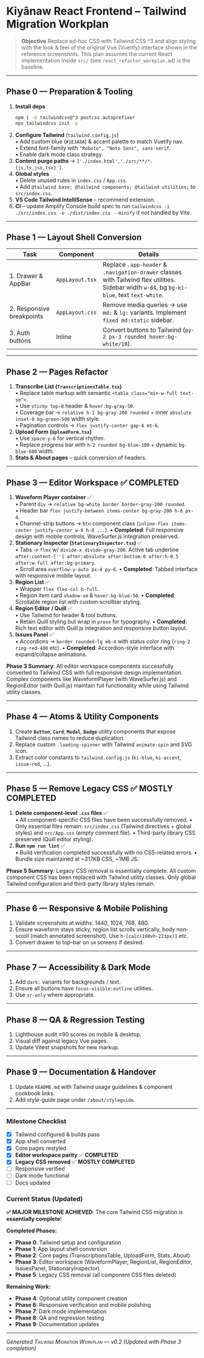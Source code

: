 # Kiyânaw React Frontend – Tailwind Migration Workplan

> **Objective**  Replace ad-hoc CSS with Tailwind CSS ^3 and align styling with the look & feel of the original Vue (Vuetify) interface shown in the reference screenshots.  This plan assumes the current React implementation inside `src/` (see `react_refactor_workplan.md`) is the baseline.

---

## Phase 0 — Preparation & Tooling
1. **Install deps**  
   ```bash
   npm i -D tailwindcss@^3 postcss autoprefixer
   npx tailwindcss init -p
   ```
2. **Configure Tailwind** (`tailwind.config.js`)  
   • Add custom blue (`#1E3A8A`) & accent palette to match Vuetify nav.  
   • Extend font-family with `"Roboto", "Noto Sans", sans-serif`.  
   • Enable dark mode class strategy.
3. **Content purge paths** → `['./index.html','./src/**/*.{js,ts,jsx,tsx}']`.
4. **Global styles**  
   • Delete unused rules in `index.css` / `App.css`.  
   • Add `@tailwind base; @tailwind components; @tailwind utilities;` to `src/index.css`.
5. **VS Code Tailwind IntelliSense** – recommend extension.
6. **CI** – update Amplify Console build spec to run `tailwindcss -i ./src/index.css -o ./dist/index.css --minify` if not handled by Vite.

---

## Phase 1 — Layout Shell Conversion
| Task | Component | Details |
|------|-----------|---------|
|1. Drawer & AppBar|`AppLayout.tsx`|Replace `.app-header` & `.navigation-drawer` classes with Tailwind flex utilities. Sidebar width `w-64`, bg `bg-ki-blue`, text `text-white`.
|2. Responsive breakpoints|`AppLayout.css`|Remove media queries → use `md:` & `lg:` variants. Implement `fixed md:static` sidebar.
|3. Auth buttons|Inline|Convert buttons to Tailwind (`py-2 px-3 rounded hover:bg-white/10`).

---

## Phase 2 — Pages Refactor
1. **Transcribe List (`TranscriptionsTable.tsx`)**  
   • Replace table markup with semantic `<table class="min-w-full text-sm">`.  
   • Use `sticky top-0` header & `hover:bg-gray-50`.  
   • Coverage bar → `relative h-1 bg-gray-200 rounded` + inner `absolute inset-0 bg-green-500` width style.  
   • Pagination controls → `flex justify-center gap-4 mt-6`.
2. **Upload Form (`UploadForm.tsx`)**  
   • Use `space-y-6` for vertical rhythm.  
   • Replace progress bar with `h-2 rounded bg-blue-100` + dynamic `bg-blue-600` width.
3. **Stats & About pages** – quick conversion of headers.

---

## Phase 3 — Editor Workspace ✅ **COMPLETED**
1. **Waveform Player container** ✅  
   • Parent `div` → `relative bg-white border border-gray-200 rounded`.  
   • Header bar `flex justify-between items-center bg-gray-200 h-8 px-4`.  
   • Channel-strip buttons → `btn` component class (`inline-flex items-center justify-center w-8 h-8 ...`).
   • **Completed**: Full responsive design with mobile controls, WaveSurfer.js integration preserved.
2. **Stationary Inspector (`StationaryInspector.tsx`)** ✅  
   • Tabs → `flex` w/ `divide-x divide-gray-200`. Active tab underline `after:content-[''] after:absolute after:bottom-0 after:h-0.5 after:w-full after:bg-primary`.  
   • Scroll area `overflow-y-auto px-4 py-6`.
   • **Completed**: Tabbed interface with responsive mobile layout.
3. **Region List** ✅  
   • Wrapper `flex flex-col h-full`.  
   • Region item card `shadow-sm` & `hover:bg-blue-50`.
   • **Completed**: Scrollable region list with custom scrollbar styling.
4. **Region Editor / Quill** ✅  
   • Use Tailwind for header & tool buttons.  
   • Retain Quill styling but wrap in `prose` for typography.
   • **Completed**: Rich text editor with Quill.js integration and responsive button layout.
5. **Issues Panel** ✅  
   • Accordions → `border rounded-lg mb-4` with status color ring (`ring-2 ring-red-400` etc).
   • **Completed**: Accordion-style interface with expand/collapse animations.

**Phase 3 Summary**: All editor workspace components successfully converted to Tailwind CSS with full responsive design implementation. Complex components like WaveformPlayer (with WaveSurfer.js) and RegionEditor (with Quill.js) maintain full functionality while using Tailwind utility classes.

---

## Phase 4 — Atoms & Utility Components
1. Create **`Button`**, **`Card`**, **`Modal`**, **`Badge`** utility components that expose Tailwind class names to reduce duplication.
2. Replace custom `.loading-spinner` with Tailwind `animate-spin` and SVG icon.
3. Extract color constants to `tailwind.config.js` (`ki-blue`, `ki-accent`, `issue-red`, ...).

---

## Phase 5 — Remove Legacy CSS ✅ **MOSTLY COMPLETED**
1. **Delete component-level `.css` files** ✅  
   • All component-specific CSS files have been successfully removed.
   • Only essential files remain: `src/index.css` (Tailwind directives + global styles) and `src/App.css` (empty comment file).
   • Third-party library CSS preserved (Quill editor styling).
2. **Run `npm run lint`** ✅  
   • Build verification completed successfully with no CSS-related errors.
   • Bundle size maintained at ~317KB CSS, ~1MB JS.

**Phase 5 Summary**: Legacy CSS removal is essentially complete. All custom component CSS has been replaced with Tailwind utility classes. Only global Tailwind configuration and third-party library styles remain.

---

## Phase 6 — Responsive & Mobile Polishing
1. Validate screenshots at widths: 1440, 1024, 768, 480.  
2. Ensure waveform stays sticky, region list scrolls vertically, body non-scroll (match annotated screenshot).  Use `h-[calc(100vh-223px)]` etc.
3. Convert drawer to top-bar on `sm` screens if desired.

---

## Phase 7 — Accessibility & Dark Mode
1. Add `dark:` variants for backgrounds / text.  
2. Ensure all buttons have `focus-visible:outline` utilities.  
3. Use `sr-only` where appropriate.

---

## Phase 8 — QA & Regression Testing
1. Lighthouse audit ≥90 scores on mobile & desktop.  
2. Visual diff against legacy Vue pages.  
3. Update Vitest snapshots for new markup.

---

## Phase 9 — Documentation & Handover
1. Update `README.md` with Tailwind usage guidelines & component cookbook links.  
2. Add style-guide page under `/about/styleguide`.

---

### Milestone Checklist
- [x] Tailwind configured & builds pass
- [x] App shell converted  
- [x] Core pages restyled
- [x] **Editor workspace parity** ✅ **COMPLETED**
- [x] **Legacy CSS removed** ✅ **MOSTLY COMPLETED**
- [ ] Responsive verified
- [ ] Dark mode functional
- [ ] Docs updated

### Current Status (Updated)
**✅ MAJOR MILESTONE ACHIEVED**: The core Tailwind CSS migration is **essentially complete**! 

**Completed Phases:**
- **Phase 0**: Tailwind setup and configuration
- **Phase 1**: App layout shell conversion  
- **Phase 2**: Core pages (TranscriptionsTable, UploadForm, Stats, About)
- **Phase 3**: Editor workspace (WaveformPlayer, RegionList, RegionEditor, IssuesPanel, StationaryInspector)
- **Phase 5**: Legacy CSS removal (all component CSS files deleted)

**Remaining Work:**
- **Phase 4**: Optional utility component creation
- **Phase 6**: Responsive verification and mobile polishing
- **Phase 7**: Dark mode implementation  
- **Phase 8**: QA and regression testing
- **Phase 9**: Documentation updates

---

*Generated <span style="font-variant: small-caps;">Tailwind Migration Workplan</span> — v0.2 (Updated with Phase 3 completion)* 